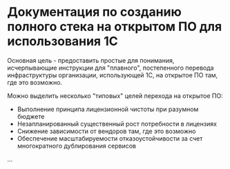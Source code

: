 # Документация по созданию полного стека на открытом ПО для использования 1С

Основная цель - предоставить простые для понимания, исчерпывающие инструкции для "плавного", постепенного перевода инфраструктуры организации, использующей 1С, на открытое ПО там, где это возможно.

Можно выделить несколько "типовых" целей перехода на открытое ПО:
- Выполнение принципа лицензионной чистоты при разумном бюджете
- Незапланированный существенный рост потребности в лицензиях
- Снижение зависимости от вендоров там, где это возможно
- Обеспечение масштабируемости отказоустойчивости за счет многократного дублирования сервисов

...
